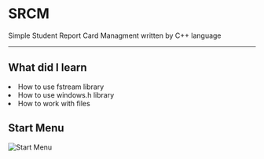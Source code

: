 # SRCM
Simple Student Report Card Managment written by C++ language
__________________________________
## What did I learn
<li>How to use fstream library</li>
<li>How to use windows.h library</li>
<li>How to work with files</li>


## Start Menu

![Start Menu](https://user-images.githubusercontent.com/91227368/175432929-1febb2c2-4904-49cf-9bb3-7d1e59412866.png)
